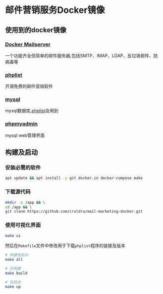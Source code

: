 # 邮件营销服务Docker镜像
## 使用到的docker镜像
### [Docker Mailserver](https://github.com/docker-mailserver/docker-mailserver)
一个功能齐全但简单的邮件服务器,包括SMTP、IMAP、LDAP、反垃圾邮件、防病毒等

### [phplist](https://www.phplist.org/)
开源免费的邮件营销软件

### [mysql](https://hub.docker.com/layers/mysql/library/mysql/5.5.62/images/sha256-d404d78aa797c87c255e5ae2beb5d8d0e4d095f930b1f20dc208eaa957477b74)
mysql数据库,[phplist](#phplist)会用到

### [phpmyadmin](https://hub.docker.com/r/phpmyadmin/phpmyadmin)
mysql web管理界面

## 构建及启动
### 安装必需的软件
```bash
apt update && apt install -y git docker.io docker-compose make
```

### 下载源代码
```bash
mkdir -p /app && \
cd /app && \
git clone https://github.com/cruldra/mail-marketing-docker.git
```
### 使用可视化界面
```bash
make ui
```


然后在``Makefile``文件中修改用于下载``phplist``程序的链接及版本
```bash
# 构建及启动
make all

# 仅构建
make build

# 仅启动
make up
```